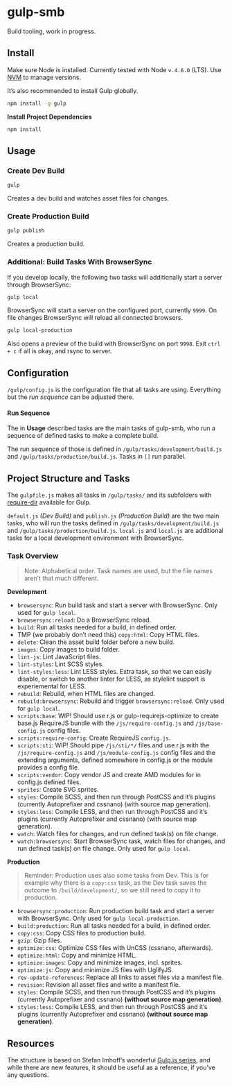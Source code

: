 # gulp-smb

Build tooling, work in progress.


## Install

Make sure Node is installed. Currently tested with Node `v.4.6.0` (LTS). Use [NVM](https://github.com/creationix/nvm) to manage versions.

It’s also recommended to install Gulp globally.

```sh
npm install -g gulp
```

**Install Project Dependencies**

```sh
npm install
```


## Usage

### Create Dev Build

```sh
gulp
```

Creates a dev build and watches asset files for changes.

### Create Production Build

```sh
gulp publish
```

Creates a production build.

### Additional: Build Tasks With BrowserSync

If you develop locally, the following two tasks will additionally start a server through BrowserSync:

```sh
gulp local
```

BrowserSync will start a server on the configured port, currently `9999`. On file changes BrowserSync will reload all connected browsers.

```sh
gulp local-production
```

Also opens a preview of the build with BrowserSync on port `9998`. Exit `ctrl + c` if all is okay, and rsync to server.


## Configuration

`/gulp/config.js` is the configuration file that all tasks are using. Everything but the *run sequence* can be adjusted there.

#### Run Sequence

The in **Usage** described tasks are the main tasks of gulp-smb, who run a sequence of defined tasks to make a complete build.

The run sequence of those is defined in `/gulp/tasks/development/build.js` and `/gulp/tasks/production/build.js`. Tasks in `[]` run parallel.


## Project Structure and Tasks

The `gulpfile.js` makes all tasks in `/gulp/tasks/` and its subfolders with [require-dir](https://www.npmjs.com/package/require-dir) available for Gulp.

`default.js` *(Dev Build)* and `publish.js` *(Production Build)* are the two main tasks, who will run the tasks defined in `/gulp/tasks/development/build.js` and `/gulp/tasks/production/build.js`. `local.js` and `local.js` are additional tasks for a local development environment with BrowserSync.

### Task Overview

> Note: Alphabetical order. Task names are used, but the file names aren’t that much different.

**Development**

- `browsersync`: Run build task and start a server with BrowserSync. Only used for `gulp local`.
- `browsersync:reload`: Do a BrowserSync reload.
- `build`: Run all tasks needed for a build, in defined order.
- TMP (we probably don’t need this) `copy:html`: Copy HTML files.
- `delete`: Clean the asset build folder before a new build.
- `images`: Copy images to build folder.
- `lint-js`: Lint JavaScript files.
- `lint-styles`: Lint SCSS styles.
- `lint-styles:less`: Lint LESS styles. Extra task, so that we can easily disable, or switch to another linter for LESS, as stylelint support is experiemental for LESS.
- `rebuild`: Rebuild, when HTML files are changed.
- `rebuild:browsersync`: Rebuild and trigger `browsersync:reload`. Only used for `gulp local`.
- `scripts:base`: WIP! Should use r.js or gulp-requirejs-optimize to create base.js RequireJS bundle with the `/js/require-config.js` and `/js/base-config.js` config files.
- `scripts:require-config`: Create RequireJS `config.js`.
- `scripts:sti`: WIP! Should pipe `/js/sti/*/` files and use r.js with the `/js/require-config.js` and `/js/module-config.js` config files and the extending arguments, defined somewhere in config.js or the module provides a config file.
- `scripts:vendor`: Copy vendor JS and create AMD modules for in config.js defined files.
- `sprites`: Create SVG sprites.
- `styles`: Compile SCSS, and then run through PostCSS and it’s plugins (currently Autoprefixer and cssnano) (with source map generation).
- `styles:less`: Compile LESS, and then run through PostCSS and it’s plugins (currently Autoprefixer and cssnano) (with source map generation).
- `watch`: Watch files for changes, and run defined task(s) on file change.
- `watch:browsersync`: Start BrowserSync task, watch files for changes, and run defined task(s) on file change. Only used for `gulp local`.

**Production**

> Reminder: Production uses also some tasks from Dev. This is for example why there is a `copy:css` task, as the Dev task saves the outcome to  `/build/development/`, so we still need to copy it to production.

- `browsersync:production`: Run production build task and start a server with BrowserSync. Only used for `gulp local-production`.
- `build:production`: Run all tasks needed for a build, in defined order.
- `copy:css`: Copy CSS files to production build.
- `gzip`: Gzip files.
- `optimize:css`: Optimize CSS files with UnCSS (cssnano, afterwards).
- `optimize:html`: Copy and minimize HTML.
- `optimize:images`: Copy and minimize images, incl. sprites.
- `optimize:js`: Copy and minimize JS files with UglifyJS.
- `rev-update-references`: Replace all links to asset files via a manifest file.
- `revision`: Revision all asset files and write a manifest file.
- `styles`: Compile SCSS, and then run through PostCSS and it’s plugins (currently Autoprefixer and cssnano) **(without source map generation)**.
- `styles:less`: Compile LESS, and then run through PostCSS and it’s plugins (currently Autoprefixer and cssnano) **(without source map generation)**.


## Resources

The structure is based on Stefan Imhoff’s wonderful [Gulp.js series](https://stefanimhoff.de/series/gulp/), and while there are new features, it should be useful as a reference, if you’ve any questions.